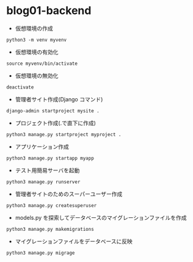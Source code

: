 # blog01-backend

- 仮想環境の作成

```
python3 -m venv myvenv
```

- 仮想環境の有効化

```
source myvenv/bin/activate
```

- 仮想環境の無効化

```
deactivate
```

- 管理者サイト作成(Django コマンド)

```
django-admin startproject mysite .
```

- プロジェクト作成(.で直下に作成)

```
python3 manage.py startproject myproject .
```

- アプリケーション作成

```
python3 manage.py startapp myapp
```

- テスト用簡易サーバを起動

```
python3 manage.py runserver
```

- 管理者サイトのためのスーパーユーザー作成

```
python3 manage.py createsuperuser
```

- models.py を探索してデータベースのマイグレーションファイルを作成

```
python3 manage.py makemigrations
```

- マイグレーションファイルをデータベースに反映

```
python3 manage.py migrage
```
